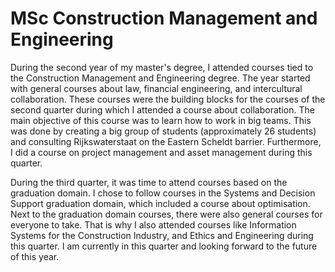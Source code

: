 # MSc Construction Management and Engineering

During the second year of my master's degree, I attended courses tied to the Construction Management and Engineering degree. The year started with general courses about law, financial engineering, and intercultural collaboration. These courses were the building blocks for the courses of the second quarter during which I attended a course about collaboration. The main objective of this course was to learn how to work in big teams. This was done by creating a big group of students (approximately 26 students) and consulting Rijkswaterstaat on the Eastern Scheldt barrier. Furthermore, I did a course on project management and asset management during this quarter.

During the third quarter, it was time to attend courses based on the graduation domain. I chose to follow courses in the Systems and Decision Support graduation domain, which included a course about optimisation. Next to the graduation domain courses, there were also general courses for everyone to take. That is why I also attended courses like Information Systems for the Construction Industry, and Ethics and Engineering during this quarter. I am currently in this quarter and looking forward to the future of this year.